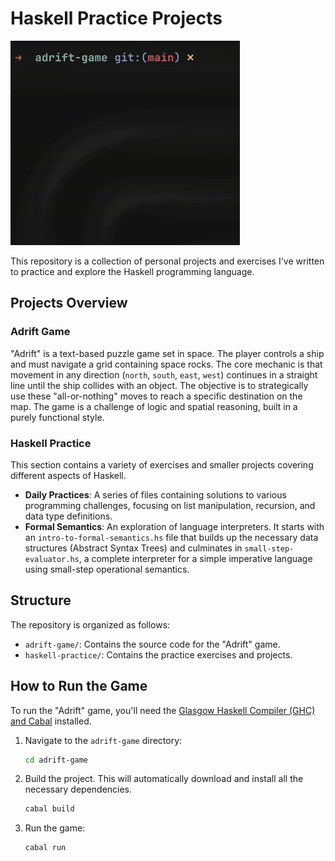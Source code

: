 # Haskell Practice Projects

![Adrift Game Demo](demo.gif)

This repository is a collection of personal projects and exercises I've written to practice and explore the Haskell programming language.

## Projects Overview

### Adrift Game
"Adrift" is a text-based puzzle game set in space. The player controls a ship and must navigate a grid containing space rocks. The core mechanic is that movement in any direction (`north`, `south`, `east`, `west`) continues in a straight line until the ship collides with an object. The objective is to strategically use these "all-or-nothing" moves to reach a specific destination on the map. The game is a challenge of logic and spatial reasoning, built in a purely functional style.

### Haskell Practice
This section contains a variety of exercises and smaller projects covering different aspects of Haskell.
- **Daily Practices**: A series of files containing solutions to various programming challenges, focusing on list manipulation, recursion, and data type definitions.
- **Formal Semantics**: An exploration of language interpreters. It starts with an `intro-to-formal-semantics.hs` file that builds up the necessary data structures (Abstract Syntax Trees) and culminates in `small-step-evaluator.hs`, a complete interpreter for a simple imperative language using small-step operational semantics.

## Structure

The repository is organized as follows:

-   `adrift-game/`: Contains the source code for the "Adrift" game.
-   `haskell-practice/`: Contains the practice exercises and projects.

## How to Run the Game

To run the "Adrift" game, you'll need the [Glasgow Haskell Compiler (GHC) and Cabal](https://www.haskell.org/downloads/) installed.

1.  Navigate to the `adrift-game` directory:
    ```sh
    cd adrift-game
    ```

2.  Build the project. This will automatically download and install all the necessary dependencies.
    ```sh
    cabal build
    ```

3.  Run the game:
    ```sh
    cabal run
    ```